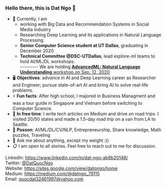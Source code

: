 ### Hello there, this is Dat Ngo 👋

- 🔭 Currently, I am
  * working with Big Data and Recommendation Systems in Social Media industry
  * Researching Deep Learning and its applications in Natural Language Processing.
  * **Senior Computer Science student at UT Dallas**,  graduating in December 2020
  * **Technical Committee @DSC-UTDallas**, lead explore-ml teams to hold AI/ML/DL workshops. \
   --------- We are holding [**AdvancedML: Natural Language Understanding** workshop on Sep. 12, 2020](https://lnkd.in/ebxP7M3)
- 🖥 **Objectives**: advance in AI and Deep Learning career as Researcher and Engineer; pursue state-of-art AI and bring AI to solve real-life problems.
- ⚡ **Fun facts**: After high school, I majored in Business Managment and was a tour guide in Singapore and Vietnam before switching to Computer Science.
- 🌱 **In free time**: I write tech articles on Medium and drive on road trips. I visited 20/50 states and made a 1.5-day road trip on a van from LA to Seattle. 
- 🤔 **Passon**: AI/ML/DL/CV/NLP, Entrepreneurship, Share knowledge, Math puzzles, Traveling
- 💬 Ask me about anything, except my weight :))
- 📋 I am open to all stories. Feel free to reach out to me for discussion.

LinkedIn: https://www.linkedin.com/in/dat-ngo-ab8b20148/ \
Twitter: [@DatQuocNgo](https://twitter.com/DatQuocNgo) \
Website: https://sites.google.com/view/datqngo/home \
Medium: https://medium.com/@datngo_79115 \
Email: quocdat32461997@yahoo.com
